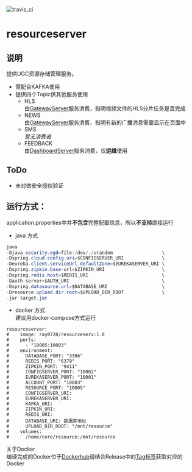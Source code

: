 ![travis_ci](https://www.travis-ci.org/ray0728/resourceserver.svg?branch=master)
# resourceserver
## 说明
提供UGC资源存储管理服务。
* 需配合KAFKA使用
* 提供四个Topic供其他服务使用
  * HLS  
    由[GatewayServer][1]服务消费，指明视频文件的HLS分片任务是否完成
  * NEWS  
    由[GatewayServer][1]服务消费，指明有新的广播消息需要显示在页面中
  * SMS  
    *暂无消费者*
  * FEEDBACK  
    由[DashboardServer][2]服务消费，仅**运维**使用

## ToDo
* 未对做安全授权验证

## 运行方式：  
application.properties中并**不包含**完整配置信息，所以**不支持**直接运行  
* java 方式

```java
java
-Djava.security.egd=file:/dev/./urandom                  \
-Dspring.cloud.config.uri=$CONFIGSERVER_URI              \
-Deureka.client.serviceUrl.defaultZone=$EUREKASERVER_URI \
-Dspring.zipkin.base-url=$ZIPKIN_URI                     \
-Dspring.redis.host=$REDIS_URI                           \
-Dauth-server=$AUTH_URI                                  \
-Dspring.datasource.url=$DATABASE_URI                    \
-Dresource.upload.dir.root=$UPLOAD_DIR_ROOT              \
-jar target.jar
```
* docker 方式  
建议用docker-compose方式运行

```docker
resourceserver:
#    image: ray0728/resourceserv:1.0
#    ports:
#      - "10005:10003"
#    environment:
#      DATABASE_PORT: "3306"
#      REDIS_PORT: "6379"
#      ZIPKIN_PORT: "9411"
#      CONFIGSERVER_PORT: "10002"
#      EUREKASERVER_PORT: "10001"
#      ACCOUNT_PORT: "10003"
#      RESOURCE_PORT: "10005"
#      CONFIGSERVER_URI:
#      EUREKASERVER_URI:
#      KAFKA_URI:
#      ZIPKIN_URI:
#      REDIS_URI:
#      DATABASE_URI: 数据库地址
#      UPLOAD_DIR_ROOT: "/mnt/resource"
#    volumes:
#      /home/core/resource:/mnt/resource
```  
关于Docker  
编译完成的Docker位于[Dockerhub][3]请结合Release中的[Tag标签][4]获取对应的Docker

[1]:https://github.com/ray0728/gatewayserver
[2]:https://github.com/ray0728/dashboardserver
[3]:https://hub.docker.com/r/ray0728/resourceserv/tags
[4]:https://github.com/ray0728/resourceserver/tags
